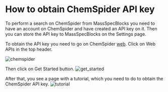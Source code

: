 # How to obtain ChemSpider API key

To perform a search on ChemSpider from MassSpecBlocks you need to have an account on ChemSpider and have created an API key on it.
Then you can store the API key to MassSpecBlocks on the Settings page.

To obtain the API key you need to go on ChemSpider [web](http://www.chemspider.com). Click on Web APIs in the top header.

![chemspider](https://user-images.githubusercontent.com/36856494/113501908-1bf26400-9529-11eb-9a4d-065c98b6eff7.png)

Then click on Get Started button.
![get_started](https://user-images.githubusercontent.com/36856494/113501927-3a585f80-9529-11eb-9c8a-6294539d23c6.png)

After that, you see a page with a tutorial, which you need to do to obtain the ChemSpider API key.
![tutorial](https://user-images.githubusercontent.com/36856494/113501967-68d63a80-9529-11eb-9a32-91747cbc9ec9.png)
